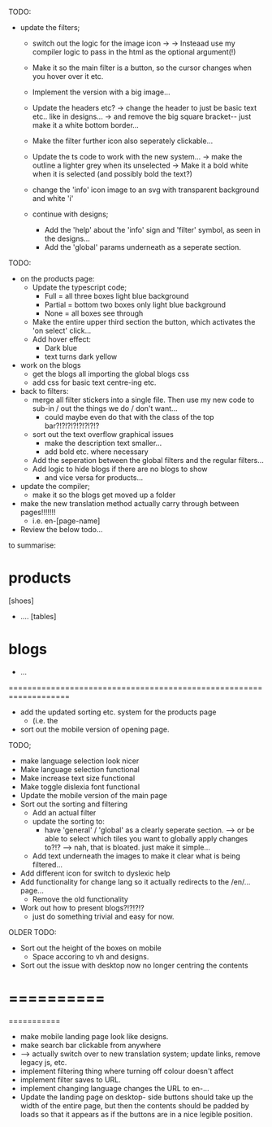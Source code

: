 TODO:
- update the filters;
    - switch out the logic for the image icon ->
        -> Insteaad use my compiler logic to pass in the html as the optional argument(!)
    - Make it so the main filter is a button, so the cursor changes when you hover over it etc.
    - Implement the version with a big image...
    - Update the headers etc?
        -> change the header to just be basic text etc.. like in designs...
        -> and remove the big square bracket-- just make it a white bottom border...
    - Make the filter further icon also seperately clickable...
    - Update the ts code to work with the new system...
        -> make the outline a lighter grey when its unselected
        -> Make it a bold white when it is selected (and possibly bold the text?)

    - change the 'info' icon image to an svg with transparent background and white 'i'
    - continue with designs;
        - Add the 'help' about the 'info' sign and 'filter' symbol, as seen in the designs...
        - Add the 'global' params underneath as a seperate section.




TODO:
- on the products page:
    - Update the typescript code;
        - Full = all three boxes light blue background
        - Partial = bottom two boxes only light blue background
        - None = all boxes see through
    - Make the entire upper third section the button, which activates the 'on select' click...
    - Add hover effect:
        - Dark blue
        - text turns dark yellow
- work on the blogs
    - get the blogs all importing the global blogs css 
    - add css for basic text centre-ing etc.
- back to filters:
    - merge all filter stickers into a single file. Then use my new code to sub-in / out the things we do / don't want...
        - could maybe even do that with the class of the top bar?!?!?!?!?!?!?!?
    - sort out the text overflow graphical issues
        - make the description text smaller...
        - add bold etc. where necessary
    - Add the seperation between the global filters and the regular filters...
    - Add logic to hide blogs if there are no blogs to show
        - and vice versa for products...
- update the compiler;
    - make it so the blogs get moved up a folder
- make the new translation method actually carry through between pages!!!!!!!
    - i.e. en-[page-name]
- Review the below todo...



to summarise:

# products <sort>
[shoes]    <sort>
- ....
[tables]   <sort>

# blogs    <sort> 
- ...

===================================================================

- add the updated sorting etc. system for the products page
    - (i.e. the 
- sort out the mobile version of opening page. 

TODO;
- make language selection look nicer
- Make language selection functional
- Make increase text size functional
- Make toggle dislexia font functional
- Update the mobile version of the main page
- Sort out the sorting and filtering
    - Add an actual filter
    - update the sorting to:
        - have 'general' / 'global' as a clearly seperate section.
        --> or be able to select which tiles you want to globally apply changes to?!?
        --> nah, that is bloated. just make it simple...
    - Add text underneath the images to make it clear what is being filtered...
- Add different icon for switch to dyslexic help
- Add functionality for change lang so it actually redirects to the /en/... page...
    - Remove the old functionality
- Work out how to present blogs?!?!?!?
    - just do something trivial and easy for now. 


OLDER TODO:
- Sort out the height of the boxes on mobile
    - Space accoring to vh and designs.
- Sort out the issue with desktop now no longer centring the contents



==========
==========
===========

- make mobile landing page look like designs.
- make search bar clickable from anywhere
- --> actually switch over to new translation system; update links, remove legacy js, etc.
- implement filtering thing where turning off colour doesn't affect
- implement filter saves to URL.
- implement changing language changes the URL to en-...
- Update the landing page on desktop- side buttons should take up the width of the entire page, but then the contents should be padded by loads so that it appears as if the buttons are in a nice legible position.

